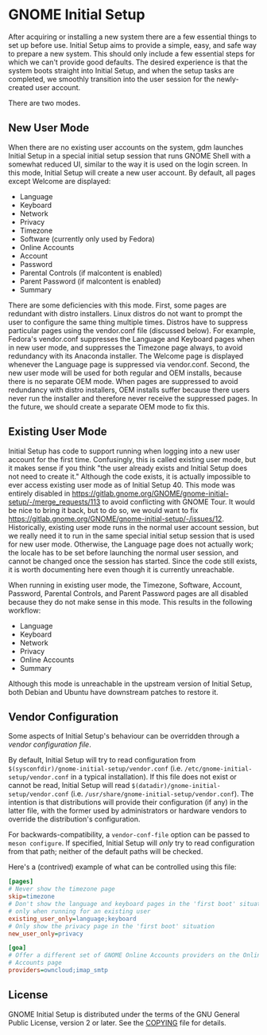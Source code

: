 GNOME Initial Setup
===================

After acquiring or installing a new system there are a few essential things
to set up before use. Initial Setup aims to provide a simple, easy, and safe way
to prepare a new system. This should only include a few essential steps for
which we can't provide good defaults. The desired experience is that the system
boots straight into Initial Setup, and when the setup tasks are completed, we
smoothly transition into the user session for the newly-created user account.

There are two modes.

New User Mode
-------------

When there are no existing user accounts on the system, gdm launches Initial
Setup in a special initial setup session that runs GNOME Shell with a somewhat
reduced UI, similar to the way it is used on the login screen. In this mode,
Initial Setup will create a new user account. By default, all pages except
Welcome are displayed:

 * Language
 * Keyboard
 * Network
 * Privacy
 * Timezone
 * Software (currently only used by Fedora)
 * Online Accounts
 * Account
 * Password
 * Parental Controls (if malcontent is enabled)
 * Parent Password (if malcontent is enabled)
 * Summary

There are some deficiencies with this mode. First, some pages are redundant
with distro installers. Linux distros do not want to prompt the user to
configure the same thing multiple times. Distros have to suppress particular
pages using the vendor.conf file (discussed below). For example, Fedora's
vendor.conf suppresses the Language and Keyboard pages when in new user mode,
and suppresses the Timezone page always, to avoid redundancy with its Anaconda
installer. The Welcome page is displayed whenever the Language page is
suppressed via vendor.conf. Second, the new user mode will be used for both
regular and OEM installs, because there is no separate OEM mode. When pages are
suppressed to avoid redundancy with distro installers, OEM installs suffer
because there users never run the installer and therefore never receive the
suppressed pages. In the future, we should create a separate OEM mode to fix
this.

Existing User Mode
------------------

Initial Setup has code to support running when logging into a new user account
for the first time. Confusingly, this is called existing user mode, but it
makes sense if you think "the user already exists and Initial Setup does not
need to create it." Although the code exists, it is actually impossible to ever
access existing user mode as of Initial Setup 40. This mode was entirely
disabled in https://gitlab.gnome.org/GNOME/gnome-initial-setup/-/merge_requests/113
to avoid conflicting with GNOME Tour. It would be nice to bring it back, but to
do so, we would want to fix https://gitlab.gnome.org/GNOME/gnome-initial-setup/-/issues/12.
Historically, existing user mode runs in the normal user account session, but we
really need it to run in the same special initial setup session that is used for
new user mode. Otherwise, the Language page does not actually work; the locale
has to be set before launching the normal user session, and cannot be changed
once the session has started. Since the code still exists, it is worth
documenting here even though it is currently unreachable.

When running in existing user mode, the Timezone, Software, Account, Password,
Parental Controls, and Parent Password pages are all disabled because they do not
make sense in this mode. This results in the following workflow:

 * Language
 * Keyboard
 * Network
 * Privacy
 * Online Accounts
 * Summary

Although this mode is unreachable in the upstream version of Initial Setup, both
Debian and Ubuntu have downstream patches to restore it.

Vendor Configuration
--------------------

Some aspects of Initial Setup's behaviour can be overridden through a
_vendor configuration file_.

By default, Initial Setup will try to read configuration from
`$(sysconfdir)/gnome-initial-setup/vendor.conf` (i.e.
`/etc/gnome-initial-setup/vendor.conf` in a typical installation). If this file
does not exist or cannot be read, Initial Setup will read
`$(datadir)/gnome-initial-setup/vendor.conf` (i.e.
`/usr/share/gnome-initial-setup/vendor.conf`). The intention is that
distributions will provide their configuration (if any) in the latter file,
with the former used by administrators or hardware vendors to override the
distribution's configuration.

For backwards-compatibility, a `vendor-conf-file` option can be passed to
`meson configure`. If specified, Initial Setup will *only* try to read
configuration from that path; neither of the default paths will be checked.

Here's a (contrived) example of what can be controlled using this file:

```ini
[pages]
# Never show the timezone page
skip=timezone
# Don't show the language and keyboard pages in the 'first boot' situation,
# only when running for an existing user
existing_user_only=language;keyboard
# Only show the privacy page in the 'first boot' situation
new_user_only=privacy

[goa]
# Offer a different set of GNOME Online Accounts providers on the Online
# Accounts page
providers=owncloud;imap_smtp
```

License
-------

GNOME Initial Setup is distributed under the terms of the GNU General Public License,
version 2 or later. See the [COPYING](COPYING) file for details.
